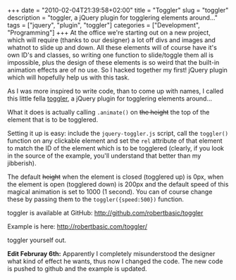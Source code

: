 +++
date = "2010-02-04T21:39:58+02:00"
title = "Toggler"
slug = "toggler"
description = "toggler, a jQuery plugin for togglering elements around..."
tags = ["jquery", "plugin", "toggler"]
categories = ["Development", "Programming"]
+++
At the office we're starting out on a new project, which will require (thanks to our designer) a lot off divs and images and whatnot to slide up and down. All these elements will of course have it's own ID's and classes, so writing one function to slide/toggle them all is impossible, plus the design of these elements is so weird that the built-in animation effects are of no use. So I hacked together my first! jQuery plugin which will hopefully help us with this task.

As I was more inspired to write code, than to come up with names, I called this little fella <a href="http://robertbasic.com/toggler/">toggler</a>, a jQuery plugin for togglering elements around...

What it does is actually calling <code>.animate()</code> on <del>the height</del> the top of the element that is to be togglered.

Setting it up is easy: include the <code>jquery-toggler.js</code> script, call the <code>toggler()</code> function on any clickable element and set the <code>rel</code> attribute of that element to match the ID of the element which is to be togglered (clearly, if you look in the source of the example, you'll understand that better than my jibberish).

The default <del>height</del> when the element is closed (togglered up) is 0px, when the element is open (togglered down) is 200px and the default speed of this magical animation is set to 1000 (1 second). You can of course change these by passing them to the <code>toggler({speed:500})</code> function.

toggler is available at GitHub: <a href="http://github.com/robertbasic/toggler">http://github.com/robertbasic/toggler</a>

Example is here: <a href="http://robertbasic.com/toggler/">http://robertbasic.com/toggler/</a>

toggler yourself out.

<strong>Edit Februray 6th:</strong> Apparently I completely misunderstood the designer what kind of effect he wants, thus now I changed the code. The new code is pushed to github and the example is updated.
